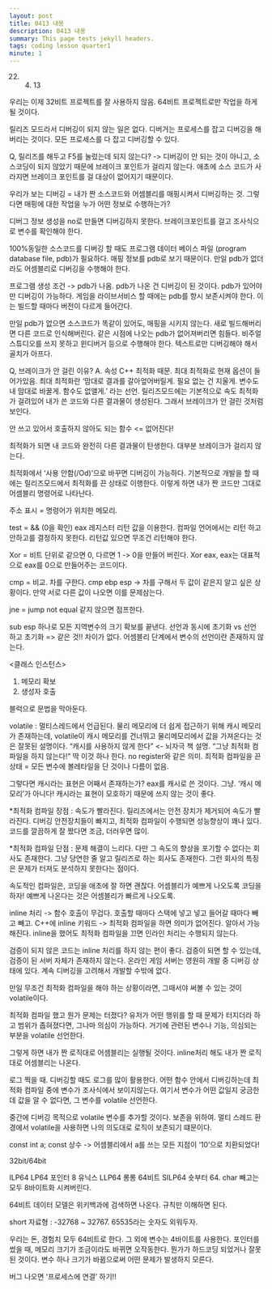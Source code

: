 ```yaml
---
layout: post
title: 0413 내용
description: 0413 내용
summary: This page tests jekyll headers.
tags: coding lesson quarter1
minute: 1
---
```


22. 4. 13


우리는 이제 32비트 프로젝트를 잘 사용하지 않음. 
64비트 프로젝트로만 작업을 하게 될 것이다.

릴리즈 모드라서 디버깅이 되지 않는 일은 없다.
디버거는 프로세스를 잡고 디버깅을 해버리는 것이다.
모든 프로세스를 다 잡고 디버깅할 수 있다.

Q, 릴리즈를 해두고 F5를 눌렀는데 되지 않는다?
-> 디버깅이 안 되는 것이 아니고, 소스코딩이 되지 않았기 때문에 브레이크 포인트가 걸리지 않는다.
애초에 소스 코드가 사라지면 브레이크 포인트를 걸 대상이 없어지기 때문이다.

우리가 보는 디버깅 = 내가 짠 소스코드와 어셈블리를 매핑시켜서 디버깅하는 것.
그렇다면 매핑에 대한 작업을 누가 어떤 정보로 수행하는가?

디버그 정보 생성을 no로 만들면 디버깅하지 못한다.
브레이크포인트를 걸고 조사식으로 변수를 확인해야 한다.

100%동일한 소스코드를 디버깅 할 때도
프로그램 데이터 베이스 파일 (program database file, pdb)가 필요하다.
매핑 정보를 pdb로 보기 때문이다.
만일 pdb가 없더라도 어셈블리로 디버깅을 수행해야 한다.

프로그램 생성 조건 -> pdb가 나옴.
pdb가 나온 건 디버깅이 된 것이다. 
pdb가 있어야만 디버깅이 가능하다. 게임을 라이브서비스 할 때에는 pdb를 항시 보존시켜야 한다. 이는 빌드할 때마다 버전이 다르게 들어간다.

만일 pdb가 없으면 소스코드가 똑같이 있어도, 매핑을 시키지 않는다.
새로 빌드해버리면 다른 코드로 인식해버린다.
같은 시점에 나오는 pdb가 없어져버리면 힘들다.
비주얼 스튜디오를 쓰지 못하고 윈디버거 등으로 수행해야 한다. 텍스트로만 디버깅해야 해서 골치가 아프다.

Q, 브레이크가 안 걸린 이유?
A. 속성 C++ 최적화 때문. 최대 최적화로 현재 옵션이 들어가있음.
최대 최적화란 ‘맘대로 결과를 갈아엎어버릴게. 필요 없는 건 지울게. 변수도 내 맘대로 바꿀게. 함수도 없앨게.’ 라는 선언.
릴리즈모드에는 기본적으로 속도 최적화가 걸려있어 내가 쓴 코드와 다른 결과물이 생성된다.
그래서 브레이크가 안 걸린 것처럼 보인다.

안 쓰고 있어서 호출하지 않아도 되는 함수 <= 없어진다!

최적화가 되면 내 코드와 완전히 다른 결과물이 탄생한다.
대부분 브레이크가 걸리지 않는다.

최적화에서 ‘사용 안함(/Od)’으로 바꾸면 디버깅이 가능하다.
기본적으로 개발을 할 때에는 릴리즈모드에서 최적화를 끈 상태로 이행한다.
이렇게 하면 내가 짠 코드만 그대로 어셈블리 명령어로 나타난다.

주소 표시 = 명령어가 위치한 메모리.

test = && (0을 확인)
eax 레지스터 리턴 값을 이용한다.
컴파일 언어에서는 리턴 하고 안하고를 결정하지 못한다. 리턴값 있으면 무조건 리턴해야 한다.

Xor = 비트 단위로 같으면 0, 다르면 1 -> 0을 만들어 버린다.
Xor eax, eax는 대표적으로 eax를 0으로 만들어주는 코드이다.

cmp = 비교. 차를 구한다.
cmp ebp esp -> 차를 구해서 두 값이 같은지 알고 싶은 상황이다.
만약 서로 다른 값이 나오면 이를 문제삼는다.

jne = jump not equal 같지 않으면 점프한다.

sub esp 하나로 모든 지역변수의 크기 확보를 끝낸다.
선언과 동시에 초기화 vs 선언 하고 초기화 => 같은 것!! 차이가 없다.
어셈블리 단계에서 변수의 선언이란 존재하지 않는다.

<클래스 인스턴스>
1. 메모리 확보
2. 생성자 호출

블럭으로 문법을 막아둔다.

volatile : 멀티스레드에서 언급된다.
물리 메모리에 더 쉽게 접근하기 위해 캐시 메모리가 존재하는데,
volatile이 캐시 메모리를 건너뛰고 물리메모리에서 값을 가져온다는 것은 잘못된 설명이다.
“캐시를 사용하지 않게 한다” <- 뇌자극 책 설명.
“그냥 최적화 컴파일을 하지 않는다!” 딱 이것 하나 한다. no register와 같은 의미.
최적화 컴파일을 끈 상태 = 모든 변수에 볼레타일을 단 것이나 다름이 없음.

그렇다면 캐시라는 표현은 어째서 존재하는가?
eax를 캐시로 쓴 것이다. 그냥. ‘캐시 메모리’가 아니다!
캐시라는 표현이 모호하기 때문에 쓰지 않는 것이 좋다.

*최적화 컴파일 장점 : 속도가 빨라진다.
릴리즈에서는 안전 장치가 제거되어 속도가 빨라진다.
디버깅 안전장치들이 빠지고, 최적화 컴파일이 수행되면 성능향상이 꽤나 있다.
코드를 깔끔하게 잘 짰다면 조금, 더러우면 많이.

*최적화 컴파일 단점 : 문제 해결이 느리다.
다만 그 속도의 향상을 포기할 수 없다는 회사도 존재한다.
그냥 당연한 줄 알고 릴리즈로 하는 회사도 존재한다.
그런 회사의 특징은 문제가 터져도 분석하지 못한다는 점이다.

속도적인 컴파일은, 코딩을 애초에 잘 하면 괜찮다.
어셈블리가 예쁘게 나오도록 코딩을 하자!
예쁘게 나온다는 것은 어셈블리가 빠르게 나오도록.

inline 처리 -> 함수 호출이 무겁다. 
호출할 때마다 스택에 넣고 넣고 들어갈 때마다 빼고 빼고.
C++에 inline 키워드 -> 최적화 컴파일을 하면 의미가 없어진다. 알아서 가능해진다.
inline을 했어도 최적화 컴파일을 끄면 인라인 처리는 수행되지 않는다.

검증이 되지 않은 코드는 inline 처리를 하지 않는 편이 좋다.
검증이 되면 할 수 있는데, 검증이 된 서버 자체가 존재하지 않는다.
온라인 게임 서버는 영원히 개발 중 디버깅 상태에 있다.
계속 디버깅을 고려해서 개발할 수밖에 없다.

만일 무조건 최적화 컴파일을 해야 하는 상황이라면,
그때서야 써볼 수 있는 것이 volatile이다.

최적화 컴파일 했고 뭔가 문제는 터졌다? 
유저가 어떤 행위를 할 때 문제가 터지더라 하고 범위가 좁혀졌다면, 그나마 의심이 가능하다.
거기에 관련된 변수나 기능, 의심되는 부분을 volatile 선언한다.

그렇게 하면 내가 짠 로직대로 어셈블리는 실행될 것이다.
inline처리 해도 내가 짠 로직대로 어셈블리는 나온다.

로그 찍을 때.
디버깅할 때도 로그를 많이 활용한다.
어떤 함수 안에서 디버깅하는데 최적화 컴파일 중에 변수가 조사식에서 보이지않는다.
여기서 변수가 어떤 값일지 궁금한데 값을 알 수 없다면,
그 변수를 volatile 선언한다.

중간에 디버깅 목적으로 volatile 변수를 추가할 것이다.
보존을 위하여.
멀티 스레드 환경에서 volatile을 사용하면 나의 의도대로 로직이 보존되기 떄문이다.

const int a;
const 상수 -> 어셈블리에서 a를 쓰는 모든 지점이 ‘10’으로 치환되었다! 

32bit/64bit

ILP64
LP64 포인터 8 유닉스
LLP64 롱롱 64비트
SILP64 숏부터 64. char 빼고는 모두 8바이트화 시켜버린다.

64비트 데이터 모델은 위키백과에 검색하면 나온다.
규칙만 이해하면 된다.

short 자료형 : -32768 ~ 32767.
65535라는 숫자도 외워두자.

우리는 돈, 경험치 모두 64비트로 한다.
그 외에 변수는 4바이트를 사용한다.
포인터를 썼을 때, 메모리 크기가 조금이라도 바뀌면 오작동한다.
뭔가가 하드코딩 되었거나 잘못된 것이다.
변수 하나 크기가 바뀜으로써 어떤 문제가 발생하지 모른다.

버그 나오면 ‘프로세스에 연결’ 하기!!


